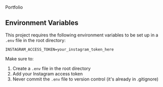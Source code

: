 Portfolio

## Environment Variables

This project requires the following environment variables to be set up in a `.env` file in the root directory:

```
INSTAGRAM_ACCESS_TOKEN=your_instagram_token_here
```

Make sure to:
1. Create a `.env` file in the root directory
2. Add your Instagram access token
3. Never commit the `.env` file to version control (it's already in .gitignore)
